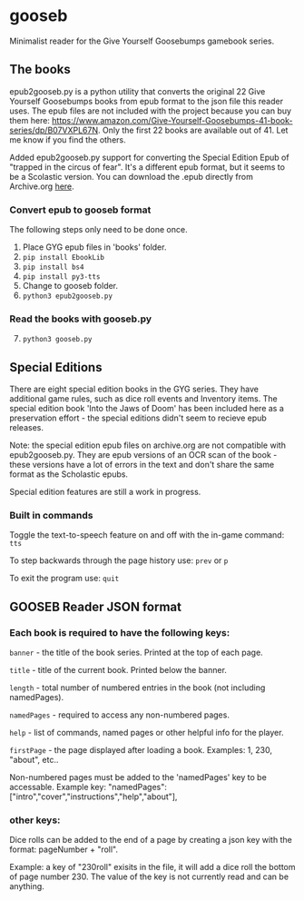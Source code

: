 # gooseb
Minimalist reader for the Give Yourself Goosebumps gamebook series.

## The books

epub2gooseb.py is a python utility that converts the original 22 Give Yourself Goosebumps books
from epub format to the json file this reader uses. The epub files are not included with the 
project because you can buy them here: https://www.amazon.com/Give-Yourself-Goosebumps-41-book-series/dp/B07VXPL67N. Only the first 22 books are available out of 41. Let me know if you find the others.

Added epub2gooseb.py support for converting the Special Edition Epub of "trapped in the circus of fear".
It's a different epub format, but it seems to be a Scolastic version. You can download the .epub directly from
Archive.org <a href="https://archive.org/download/give-yourself-goosebumps-special-edition/Give%20Yourself%20Goosebumps%20Special%20Edition/03.Trapped%20in%20the%20Circus%20of%20Fear.epub">here</a>. 

### Convert epub to gooseb format

The following steps only need to be done once.

1) Place GYG epub files in 'books' folder.
2) `pip install EbookLib`
3) `pip install bs4`
4) `pip install py3-tts`
5) Change to gooseb folder.
6) `python3 epub2gooseb.py`

### Read the books with gooseb.py

7) `python3 gooseb.py`

## Special Editions

There are eight special edition books in the GYG series. They have additional game rules, such as 
dice roll events and Inventory items. The special edition book 'Into the Jaws of Doom' has been included
here as a preservation effort - the special editions didn't seem to recieve epub releases.

Note: the special edition epub files on archive.org are not compatible with epub2gooseb.py. They are 
epub versions of an OCR scan of the book - these versions have a lot of errors in the text and don't
share the same format as the Scholastic epubs.

Special edition features are still a work in progress. 

### Built in commands

Toggle the text-to-speech feature on and off with the in-game command: `tts`

To step backwards through the page history use: `prev` or `p`

To exit the program use: `quit`


## GOOSEB Reader JSON format

### Each book is required to have the following keys:

`banner` - the title of the book series. Printed at the top of each page.

`title` - title of the current book. Printed below the banner.

`length` - total number of numbered entries in the book (not including namedPages).

`namedPages` - required to access any non-numbered pages.

`help` - list of commands, named pages or other helpful info for the player.

`firstPage` - the page displayed after loading a book. Examples: 1, 230, "about", etc..

Non-numbered pages must be added to the 'namedPages' key to be accessable.
Example key: "namedPages":["intro","cover","instructions","help","about"],

### other keys:

Dice rolls can be added to the end of a page by creating a json key with
the format: pageNumber + "roll". 

Example: a key of "230roll" exisits in the file, it will add a dice roll the bottom
of page number 230. The value of the key is not currently read and can be anything.


